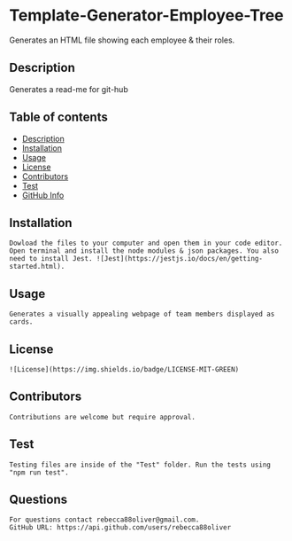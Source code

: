 # Template-Generator-Employee-Tree
 Generates an HTML file showing each employee & their roles. 

## Description 
Generates a read-me for git-hub

## Table of contents
* [Description](#Description)
* [Installation](#Installation)
* [Usage](#Usage)
* [License](#License)
* [Contributors](#Contributors)
* [Test](#Test)
* [GitHub Info](#Questions) 
    
## Installation
    Dowload the files to your computer and open them in your code editor. Open terminal and install the node modules & json packages. You also need to install Jest. ![Jest](https://jestjs.io/docs/en/getting-started.html).  
    
 ## Usage
    Generates a visually appealing webpage of team members displayed as cards. 

 ## License
    ![License](https://img.shields.io/badge/LICENSE-MIT-GREEN)
  
## Contributors
    Contributions are welcome but require approval. 
    
## Test
    Testing files are inside of the "Test" folder. Run the tests using "npm run test". 
    
## Questions
    For questions contact rebecca88oliver@gmail.com.
    GitHub URL: https://api.github.com/users/rebecca88oliver
    